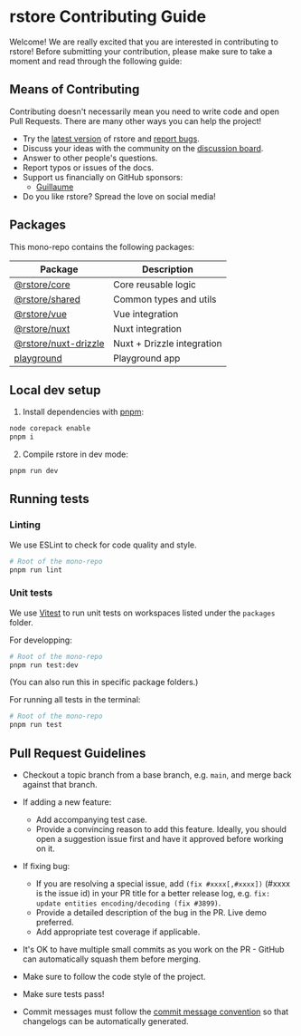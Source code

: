 # rstore Contributing Guide

Welcome! We are really excited that you are interested in contributing to rstore! Before submitting your contribution, please make sure to take a moment and read through the following guide:

## Means of Contributing

Contributing doesn't necessarily mean you need to write code and open Pull Requests. There are many other ways you can help the project!

- Try the [latest version](https://github.com/Akryum/rstore/releases) of rstore and [report bugs](https://github.com/Akryum/rstore/issues/new?assignees=&labels=to+triage&template=bug-report.yml).
- Discuss your ideas with the community on the [discussion board](https://github.com/Akryum/rstore/discussions).
- Answer to other people's questions.
- Report typos or issues of the docs.
- Support us financially on GitHub sponsors:
  - [Guillaume](https://github.com/sponsors/Akryum)
- Do you like rstore? Spread the love on social media!

## Packages

This mono-repo contains the following packages:

| Package | Description |
| ------- | ----------- |
| [@rstore/core](./packages/core) | Core reusable logic |
| [@rstore/shared](./packages/shared) | Common types and utils |
| [@rstore/vue](./packages/vue) | Vue integration |
| [@rstore/nuxt](./packages/nuxt) | Nuxt integration |
| [@rstore/nuxt-drizzle](./packages/nuxt-drizzle) | Nuxt + Drizzle integration |
| [playground](./packages/playground) | Playground app |

## Local dev setup

1. Install dependencies with [pnpm](https://pnpm.io/):

```sh
node corepack enable
pnpm i
```

2. Compile rstore in dev mode:

```sh
pnpm run dev
```

## Running tests

### Linting

We use ESLint to check for code quality and style.

```sh
# Root of the mono-repo
pnpm run lint
```

### Unit tests

We use [Vitest](https://vitest.dev/) to run unit tests on workspaces listed under the `packages` folder.

For developping:

```sh
# Root of the mono-repo
pnpm run test:dev
```

(You can also run this in specific package folders.)

For running all tests in the terminal:

```sh
# Root of the mono-repo
pnpm run test
```

## Pull Request Guidelines

- Checkout a topic branch from a base branch, e.g. `main`, and merge back against that branch.

- If adding a new feature:

  - Add accompanying test case.
  - Provide a convincing reason to add this feature. Ideally, you should open a suggestion issue first and have it approved before working on it.

- If fixing bug:

  - If you are resolving a special issue, add `(fix #xxxx[,#xxxx])` (#xxxx is the issue id) in your PR title for a better release log, e.g. `fix: update entities encoding/decoding (fix #3899)`.
  - Provide a detailed description of the bug in the PR. Live demo preferred.
  - Add appropriate test coverage if applicable.

- It's OK to have multiple small commits as you work on the PR - GitHub can automatically squash them before merging.

- Make sure to follow the code style of the project.

- Make sure tests pass!

- Commit messages must follow the [commit message convention](./.github/commit-convention.md) so that changelogs can be automatically generated.<!-- Commit messages are automatically validated before commit (by invoking [Git Hooks](https://git-scm.com/docs/githooks) via [yorkie](https://github.com/yyx990803/yorkie)). -->

<!--
- No need to worry about code style as long as you have installed the dev dependencies - modified files are automatically formatted with ESLint on commit (by invoking [Git Hooks](https://git-scm.com/docs/githooks) via [yorkie](https://github.com/yyx990803/yorkie)).
-->
